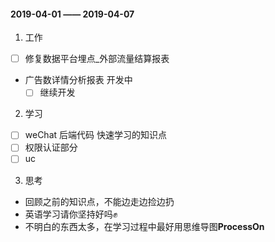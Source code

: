 #### 2019-04-01 —— 2019-04-07
1. 工作
  - [ ] 修复数据平台埋点_外部流量结算报表 
  - 广告数详情分析报表    开发中
      - [ ] 继续开发

2. 学习
  - [ ] weChat 后端代码 快速学习的知识点
  - [ ] 权限认证部分
  - [ ] uc

3. 思考
  - 回顾之前的知识点，不能边走边捡边扔
  - 英语学习请你坚持好吗✊
  - 不明白的东西太多，在学习过程中最好用思维导图**ProcessOn**
  